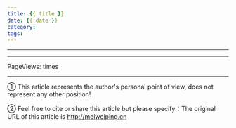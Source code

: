 ```yaml
---
title: {{ title }}
date: {{ date }}
category: 
tags: 
---
```


---





<!-- more -->










---

<span id="busuanzi_container_page_pv">
PageViews: <span id="busuanzi_value_page_pv"></span> times
</span>

---

① This article represents the author's personal point of view, does not represent any other position!

② Feel free to cite or share this article but please specify：The original URL of this article is http://meiweiping.cn